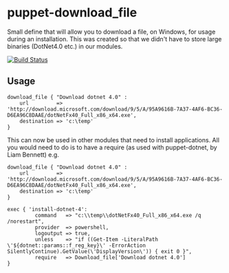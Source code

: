 puppet-download_file
=====================

Small define that will allow you to download a file, on Windows, for usage during an installation. This was created so that we didn't have to store large binaries (DotNet4.0 etc.) in our modules.

[![Build Status](https://travis-ci.org/opentable/puppet-download_file.png?branch=master)](https://travis-ci.org/opentable/puppet-download_file)

Usage
--

    download_file { "Download dotnet 4.0" :
        url         => 'http://download.microsoft.com/download/9/5/A/95A9616B-7A37-4AF6-BC36-D6EA96C8DAAE/dotNetFx40_Full_x86_x64.exe',
        destination => 'c:\temp'
    }
    
    
This can now be used in other modules that need to install applications. All you would need to do is to have a require (as used with puppet-dotnet, by Liam Bennett) e.g.

    download_file { "Download dotnet 4.0" :
        url         => 'http://download.microsoft.com/download/9/5/A/95A9616B-7A37-4AF6-BC36-D6EA96C8DAAE/dotNetFx40_Full_x86_x64.exe',
        destination => 'c:\temp'
    }

    exec { 'install-dotnet-4':
             command   => "c:\\temp\\dotNetFx40_Full_x86_x64.exe /q /norestart",
             provider  => powershell,
             logoutput => true,
             unless    => "if ((Get-Item -LiteralPath \'${dotnet::params::f_reg_key}\' -ErrorAction SilentlyContinue).GetValue(\'DisplayVersion\')) { exit 0 }",
             require   => Download_file['Download dotnet 4.0']
    }
